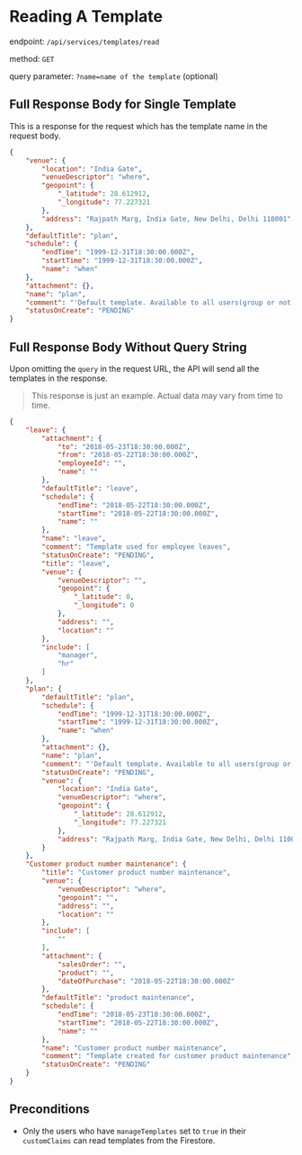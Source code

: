 # Reading A Template

endpoint: `/api/services/templates/read`

method: `GET`

query parameter: `?name=name of the template` (optional)

## Full Response Body for Single Template

This is a response for the request which has the template name in the request body.

```json
{
    "venue": {
        "location": "India Gate",
        "venueDescriptor": "where",
        "geopoint": {
            "_latitude": 28.612912,
            "_longitude": 77.227321
        },
        "address": "Rajpath Marg, India Gate, New Delhi, Delhi 110001"
    },
    "defaultTitle": "plan",
    "schedule": {
        "endTime": "1999-12-31T18:30:00.000Z",
        "startTime": "1999-12-31T18:30:00.000Z",
        "name": "when"
    },
    "attachment": {},
    "name": "plan",
    "comment": "'Default template. Available to all users(group or not)",
    "statusOnCreate": "PENDING"
}
```

## Full Response Body Without Query String

Upon omitting the `query` in the request URL, the API will send all the templates in the response.

> This response is just an example. Actual data may vary from time to time.

```json
{
    "leave": {
        "attachment": {
            "to": "2018-05-23T18:30:00.000Z",
            "from": "2018-05-22T18:30:00.000Z",
            "employeeId": "",
            "name": ""
        },
        "defaultTitle": "leave",
        "schedule": {
            "endTime": "2018-05-22T18:30:00.000Z",
            "startTime": "2018-05-22T18:30:00.000Z",
            "name": ""
        },
        "name": "leave",
        "comment": "Template used for employee leaves",
        "statusOnCreate": "PENDING",
        "title": "leave",
        "venue": {
            "venueDescriptor": "",
            "geopoint": {
                "_latitude": 0,
                "_longitude": 0
            },
            "address": "",
            "location": ""
        },
        "include": [
            "manager",
            "hr"
        ]
    },
    "plan": {
        "defaultTitle": "plan",
        "schedule": {
            "endTime": "1999-12-31T18:30:00.000Z",
            "startTime": "1999-12-31T18:30:00.000Z",
            "name": "when"
        },
        "attachment": {},
        "name": "plan",
        "comment": "'Default template. Available to all users(group or not)",
        "statusOnCreate": "PENDING",
        "venue": {
            "location": "India Gate",
            "venueDescriptor": "where",
            "geopoint": {
                "_latitude": 28.612912,
                "_longitude": 77.227321
            },
            "address": "Rajpath Marg, India Gate, New Delhi, Delhi 110001"
        }
    },
    "Customer product number maintenance": {
        "title": "Customer product number maintenance",
        "venue": {
            "venueDescriptor": "where",
            "geopoint": "",
            "address": "",
            "location": ""
        },
        "include": [
            ""
        ],
        "attachment": {
            "salesOrder": "",
            "product": "",
            "dateOfPurchase": "2018-05-22T18:30:00.000Z"
        },
        "defaultTitle": "product maintenance",
        "schedule": {
            "endTime": "2018-05-23T18:30:00.000Z",
            "startTime": "2018-05-22T18:30:00.000Z",
            "name": ""
        },
        "name": "Customer product number maintenance",
        "comment": "Template created for customer product maintenance",
        "statusOnCreate": "PENDING"
    }
}
```

## Preconditions

* Only the users who have `manageTemplates` set to `true` in their `customClaims` can read templates from the Firestore.
